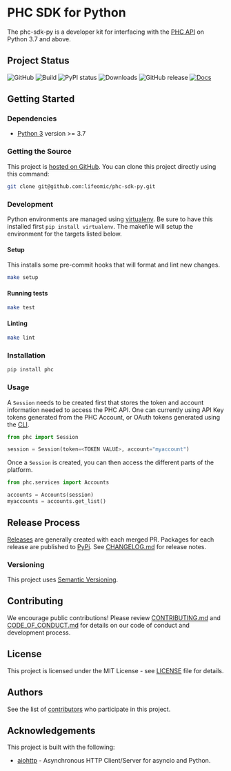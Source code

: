 # PHC SDK for Python

The phc-sdk-py is a developer kit for interfacing with the [PHC API](https://docs.us.lifeomic.com/development/) on Python 3.7 and above.

## Project Status

![GitHub](https://img.shields.io/github/license/lifeomic/phc-sdk-py.svg?style=for-the-badge)
![Build](https://github.com/lifeomic/phc-sdk-py/workflows/Release%20SDK/badge.svg?style=for-the-badge)
![PyPI status](https://img.shields.io/pypi/status/phc.svg?style=for-the-badge)
![Downloads](https://img.shields.io/pypi/dw/phc?style=for-the-badge)
![GitHub release](https://img.shields.io/github/release/lifeomic/phc-sdk-py.svg?style=for-the-badge)
[![Docs](https://img.shields.io/badge/DOCS-PASSING-green?style=for-the-badge)](https://lifeomic.github.io/phc-sdk-py/)

## Getting Started

### Dependencies

* [Python 3](https://www.python.org/download/releases/3.0/) version >= 3.7

### Getting the Source

This project is [hosted on GitHub](https://github.com/lifeomic/phc-sdk-py). You can clone this project directly using this command:

```bash
git clone git@github.com:lifeomic/phc-sdk-py.git
```

### Development

Python environments are managed using [virtualenv](https://virtualenv.pypa.io/en/latest/).  Be sure to have this installed first `pip install virtualenv`.  The makefile will setup the environment for the targets listed below.

#### Setup

This installs some pre-commit hooks that will format and lint new changes.

```bash
make setup
```

#### Running tests

```bash
make test
```

#### Linting

```bash
make lint
```

### Installation

```bash
pip install phc
```

### Usage

A `Session` needs to be created first that stores the token and account information needed to access the PHC API.  One can currently using API Key tokens generated from the PHC Account, or OAuth tokens generated using the [CLI](https://github.com/lifeomic/cli).

```python
from phc import Session

session = Session(token=<TOKEN VALUE>, account="myaccount")
```

Once a `Session` is created, you can then access the different parts of the platform.

```python
from phc.services import Accounts

accounts = Accounts(session)
myaccounts = accounts.get_list()
```

## Release Process

[Releases](https://github.com/lifeomic/phc-sdk-py/releases) are generally created with each merged PR. Packages for each release are published to [PyPi](https://pypi.org/project/phc/). See [CHANGELOG.md](CHANGELOG.md) for release notes.

### Versioning

This project uses [Semantic Versioning](http://semver.org/).

## Contributing

We encourage public contributions! Please review [CONTRIBUTING.md](CONTRIBUTING.md) and [CODE_OF_CONDUCT.md](CODE_OF_CONDUCT.md) for details on our code of conduct and development process.

## License

This project is licensed under the MIT License - see [LICENSE](LICENSE) file for details.

## Authors

See the list of [contributors](https://github.com/lifeomic/phc-sdk-py/contributors) who participate in this project.

## Acknowledgements

This project is built with the following:

* [aiohttp](https://aiohttp.readthedocs.io/en/stable/) - Asynchronous HTTP Client/Server for asyncio and Python.
